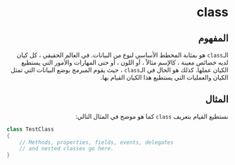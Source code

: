 <div dir="rtl">

# class

## المفهوم 
الـ`class`
هو بمثابة المخطط الأساسي لنوع من البيانات.
في العالم الحقيقي ، كل كيان لديه خصائص معينة ، كالإسم مثالاً ، أو اللون ، أو حتى المهارات والأمور التي يستطيع الكيان عملها. كذلك هو الحال في الـ`class` ،
حيث يقوم المبرمج بوضع البيانات التي تمثل الكيان والعمليات التي يستطيع هذا الكيان القيام بها.

## المثال
نستطيع القيام بتعريف `class` كما هو موضح في المثال التالي:
</div>

```C#
class TestClass
{
    // Methods, properties, fields, events, delegates
    // and nested classes go here.
}
```